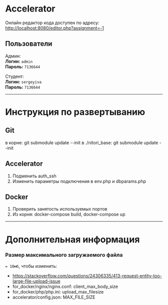 # Accelerator
Онлайн редактор кода доступен по адресу: [http://localhost:8080/editor.php?assignment=-1](http://localhost:8080/editor.php?assignment=-1)

## Пользователи
Админ:  
**Логин:** `admin`  
**Пароль:** `7136644`  

Студент:  
**Логин:** `sergeyiva`  
**Пароль:** `7136644`  

---

# Инструкция по развертыванию

## Git
в корне: git submodule update --init
в ./nitori_base: git submodule update --init

## Accelerator

1. Подменить auth_ssh
2. Изменить параметры подключения в env.php и dbparams.php

## Docker
1. Проверить занятость используемых портов
2. Из корня: docker-compose build, docker-compose up

---

# Дополнительная информация

### Размер максимального загружаемого файла
`= 10мб`, чтобы изменить: 
- https://stackoverflow.com/questions/24306335/413-request-entity-too-large-file-upload-issue
- for_docker/nginx/nginx.conf: client_max_body_size
- for_docker/php/php.ini: upload_max_filesize
- accelerator/config.json: MAX_FILE_SIZE
